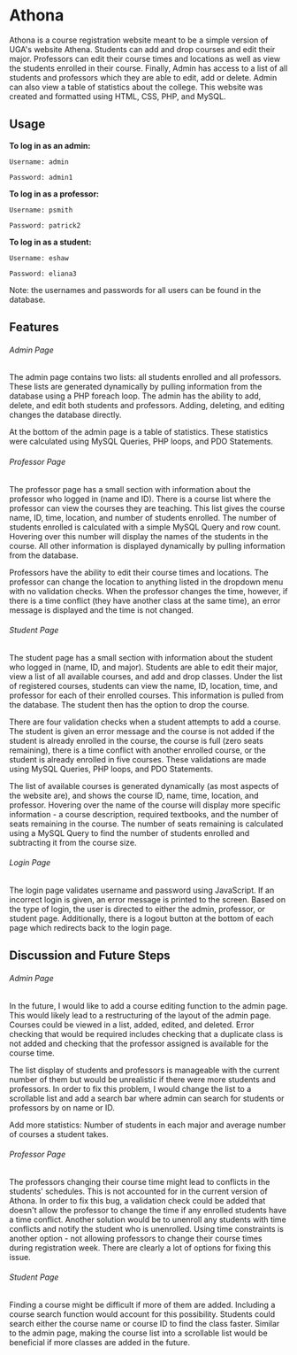 # Athona
Athona is a course registration website meant to be a simple version of UGA's website Athena. Students can add and drop courses and edit their major. Professors can edit their course times and locations as well as view the students enrolled in their course. Finally, Admin has access to a list of all students and professors which they are able to edit, add or delete. Admin can also view a table of statistics about the college. This website was created and formatted using HTML, CSS, PHP, and MySQL. 

## Usage
**To log in as an admin:**
	
	Username: admin
	
	Password: admin1
	
	
**To log in as a professor:**
	
	Username: psmith
	
	Password: patrick2
	
	
**To log in as a student:**
	
	Username: eshaw
	
	Password: eliana3

Note: the usernames and passwords for all users can be found in the database.

## Features
###### Admin Page
The admin page contains two lists: all students enrolled and all professors. These lists are generated dynamically by pulling information from the database using a PHP foreach loop. The admin has the ability to add, delete, and edit both students and professors. Adding, deleting, and editing changes the database directly. 

At the bottom of the admin page is a table of statistics. These statistics were calculated using MySQL Queries, PHP loops, and PDO Statements. 

###### Professor Page
The professor page has a small section with information about the professor who logged in (name and ID). There is a course list where the professor can view the courses they are teaching. This list gives the course name, ID, time, location, and number of students enrolled. The number of students enrolled is calculated with a simple MySQL Query and row count. Hovering over this number will display the names of the students in the course. All other information is displayed dynamically by pulling information from the database.

Professors have the ability to edit their course times and locations. The professor can change the location to anything listed in the dropdown menu with no validation checks. When the professor changes the time, however, if there is a time conflict (they have another class at the same time), an error message is displayed and the time is not changed.

###### Student Page
The student page has a small section with information about the student who logged in (name, ID, and major). Students are able to edit their major, view a list of all available courses, and add and drop classes. Under the list of registered courses, students can view the name, ID, location, time, and professor for each of their enrolled courses. This information is pulled from the database. The student then has the option to drop the course. 

There are four validation checks when a student attempts to add a course. The student is given an error message and the course is not added if the student is already enrolled in the course, the course is full (zero seats remaining), there is a time conflict with another enrolled course, or the student is already enrolled in five courses. These validations are made using MySQL Queries, PHP loops, and PDO Statements.

The list of available courses is generated dynamically (as most aspects of the website are), and shows the course ID, name, time, location, and professor. Hovering over the name of the course will display more specific information - a course description, required textbooks, and the number of seats remaining in the course. The number of seats remaining is calculated using a MySQL Query to find the number of students enrolled and subtracting it from the course size. 

###### Login Page
The login page validates username and password using JavaScript. If an incorrect login is given, an error message is printed to the screen. Based on the type of login, the user is directed to either the admin, professor, or student page. Additionally, there is a logout button at the bottom of each page which redirects back to the login page.

## Discussion and Future Steps

###### Admin Page
In the future, I would like to add a course editing function to the admin page. This would likely lead to a restructuring of the layout of the admin page. Courses could be viewed in a list, added, edited, and deleted. Error checking that would be required includes checking that a duplicate class is not added and checking that the professor assigned is available for the course time.

The list display of students and professors is manageable with the current number of them but would be unrealistic if there were more students and professors. In order to fix this problem, I would change the list to a scrollable list and add a search bar where admin can search for students or professors by on name or ID. 

Add more statistics: Number of students in each major and average number of courses a student takes.

###### Professor Page
The professors changing their course time might lead to conflicts in the students' schedules. This is not accounted for in the current version of Athona. In order to fix this bug, a validation check could be added that doesn't allow the professor to change the time if any enrolled students have a time conflict. Another solution would be to unenroll any students with time conflicts and notify the student who is unenrolled. Using time constraints is another option - not allowing professors to change their course times during registration week. There are clearly a lot of options for fixing this issue.

###### Student Page
Finding a course might be difficult if more of them are added. Including a course search function would account for this possibility. Students could search either the course name or course ID to find the class faster. Similar to the admin page, making the course list into a scrollable list would be beneficial if more classes are added in the future. 

